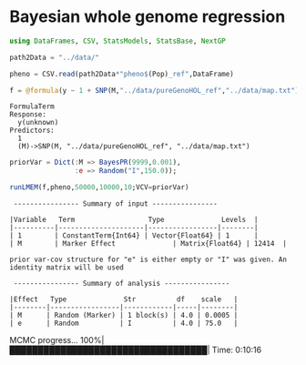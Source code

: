 
# Bayesian whole genome regression


```julia
using DataFrames, CSV, StatsModels, StatsBase, NextGP
```

```julia
path2Data = "../data/"
```

```julia
pheno = CSV.read(path2Data*"pheno$(Pop)_ref",DataFrame)
```


```julia
f = @formula(y ~ 1 + SNP(M,"../data/pureGenoHOL_ref","../data/map.txt"))
```


    FormulaTerm
    Response:
      y(unknown)
    Predictors:
      1
      (M)->SNP(M, "../data/pureGenoHOL_ref", "../data/map.txt")


```julia
priorVar = Dict(:M => BayesPR(9999,0.001),
                :e => Random("I",150.0));
```

```julia
runLMEM(f,pheno,50000,10000,10;VCV=priorVar)
```

    
     ---------------- Summary of input ---------------- 
    
    |Variable   Term                  Type              Levels  |
    |----------|---------------------|-----------------|--------|
    | 1        | ConstantTerm{Int64} | Vector{Float64} | 1      |
    | M        | Marker Effect              | Matrix{Float64} | 12414  |
    
    prior var-cov structure for "e" is either empty or "I" was given. An identity matrix will be used
    
     ---------------- Summary of analysis ---------------- 
    
    |Effect   Type              Str          df    scale   |
    |--------|-----------------|------------|-----|--------|
    | M      | Random (Marker) | 1 block(s) | 4.0 | 0.0005 |
    | e      | Random          | I          | 4.0 | 75.0   |


MCMC progress... 100%|███████████████████████████████████| Time: 0:10:16


